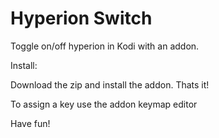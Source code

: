 
Hyperion Switch
========

Toggle on/off hyperion in Kodi with an addon.


Install:

Download the zip and install the addon.
Thats it! 

To assign a key use the addon keymap editor

Have fun!
